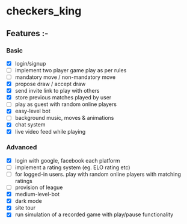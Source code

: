 # checkers_king

## Features :-

### Basic

- [x] login/signup
- [ ] implement two player game play as per rules
- [ ] mandatory move / non-mandatory move
- [x] propose draw / accept draw
- [x] send invite link to play with others
- [x] store previous matches played by user
- [ ] play as guest with random online players
- [x] easy-level bot
- [ ] background music, moves & animations
- [x] chat system
- [x] live video feed while playing

### Advanced

- [x] login with google, facebook each platform
- [ ] implement a rating system (eg. ELO rating etc)
- [ ] for logged-in users. play with random online players with matching ratings
- [ ] provision of league
- [x] medium-level-bot
- [x] dark mode
- [x] site tour
- [x] run simulation of a recorded game with play/pause functionality
